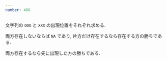 ```yaml
---
number: 486
---
```

文字列の `OOO` と `XXX` の出現位置をそれぞれ求める.

両方存在しないならば `NA` であり, 片方だけ存在するなら存在する方の勝ちである.

両方存在するなら先に出現した方の勝ちである.
